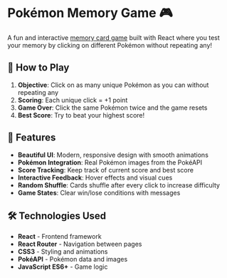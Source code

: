 # Pokémon Memory Game 🎮

A fun and interactive [memory card game](https://imaginative-pavlova-7b9e65.netlify.app/) built with React where you test your memory by clicking on different Pokémon without repeating any!

## 🎯 How to Play

1. **Objective**: Click on as many unique Pokémon as you can without repeating any
2. **Scoring**: Each unique click = +1 point
3. **Game Over**: Click the same Pokémon twice and the game resets
4. **Best Score**: Try to beat your highest score!

## 🚀 Features

- **Beautiful UI**: Modern, responsive design with smooth animations
- **Pokémon Integration**: Real Pokémon images from the PokéAPI
- **Score Tracking**: Keep track of current score and best score
- **Interactive Feedback**: Hover effects and visual cues
- **Random Shuffle**: Cards shuffle after every click to increase difficulty
- **Game States**: Clear win/lose conditions with messages

## 🛠️ Technologies Used

- **React** - Frontend framework
- **React Router** - Navigation between pages
- **CSS3** - Styling and animations
- **PokéAPI** - Pokémon data and images
- **JavaScript ES6+** - Game logic